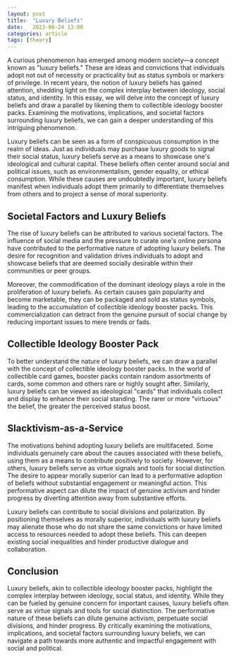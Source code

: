 ```yaml
---
layout: post
title:  "Luxury Beliefs"
date:   2023-06-24 13:00
categories: article
tags: [theory]
---
```


A curious phenomenon has emerged among modern society—a concept known as "luxury beliefs." These are ideas and convictions that individuals adopt not out of necessity or practicality but as status symbols or markers of privilege. In recent years, the notion of luxury beliefs has gained attention, shedding light on the complex interplay between ideology, social status, and identity. In this essay, we will delve into the concept of luxury beliefs and draw a parallel by likening them to collectible ideology booster packs. Examining the motivations, implications, and societal factors surrounding luxury beliefs, we can gain a deeper understanding of this intriguing phenomenon.

Luxury beliefs can be seen as a form of conspicuous consumption in the realm of ideas. Just as individuals may purchase luxury goods to signal their social status, luxury beliefs serve as a means to showcase one's ideological and cultural capital. These beliefs often center around social and political issues, such as environmentalism, gender equality, or ethical consumption. While these causes are undoubtedly important, luxury beliefs manifest when individuals adopt them primarily to differentiate themselves from others and to project a sense of moral superiority.

## Societal Factors and Luxury Beliefs

The rise of luxury beliefs can be attributed to various societal factors. The influence of social media and the pressure to curate one's online persona have contributed to the performative nature of adopting luxury beliefs. The desire for recognition and validation drives individuals to adopt and showcase beliefs that are deemed socially desirable within their communities or peer groups.

Moreover, the commodification of the dominant ideology plays a role in the proliferation of luxury beliefs. As certain causes gain popularity and become marketable, they can be packaged and sold as status symbols, leading to the accumulation of collectible ideology booster packs. This commercialization can detract from the genuine pursuit of social change by reducing important issues to mere trends or fads.

## Collectible Ideology Booster Pack

To better understand the nature of luxury beliefs, we can draw a parallel with the concept of collectible ideology booster packs. In the world of collectible card games, booster packs contain random assortments of cards, some common and others rare or highly sought after. Similarly, luxury beliefs can be viewed as ideological "cards" that individuals collect and display to enhance their social standing. The rarer or more "virtuous" the belief, the greater the perceived status boost.

## Slacktivism-as-a-Service

The motivations behind adopting luxury beliefs are multifaceted. Some individuals genuinely care about the causes associated with these beliefs, using them as a means to contribute positively to society. However, for others, luxury beliefs serve as virtue signals and tools for social distinction. The desire to appear morally superior can lead to a performative adoption of beliefs without substantial engagement or meaningful action. This performative aspect can dilute the impact of genuine activism and hinder progress by diverting attention away from substantive efforts.

Luxury beliefs can contribute to social divisions and polarization. By positioning themselves as morally superior, individuals with luxury beliefs may alienate those who do not share the same convictions or have limited access to resources needed to adopt these beliefs. This can deepen existing social inequalities and hinder productive dialogue and collaboration.

## Conclusion

Luxury beliefs, akin to collectible ideology booster packs, highlight the complex interplay between ideology, social status, and identity. While they can be fueled by genuine concern for important causes, luxury beliefs often serve as virtue signals and tools for social distinction. The performative nature of these beliefs can dilute genuine activism, perpetuate social divisions, and hinder progress. By critically examining the motivations, implications, and societal factors surrounding luxury beliefs, we can navigate a path towards more authentic and impactful engagement with social and political.
